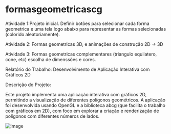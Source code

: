 # formasgeometricascg

Atividade 1:Projeto inicial. Definir botões para selecionar cada forma geometrica e uma tela logo abaixo para representar as formas selecionadas (colorido aleatoriamente).

Atividade 2: Formas geometricas 3D, e animações de construção 2D -> 3D

Atividade 3: Formas geometricas complementares (triangulo equilatero, cone, etc) escolha de dimenssões e cores.

Relatório do Trabalho: Desenvolvimento de Aplicação Interativa com Gráficos 2D

Descrição do Projeto:

Este projeto implementa uma aplicação interativa com gráficos 2D, permitindo a visualização de diferentes polígonos geométricos. A aplicação foi desenvolvida usando OpenGL e a biblioteca abcg (que facilita o trabalho com gráficos em 2D), com foco em explorar a criação e renderização de polígonos com diferentes números de lados.

![image](https://github.com/user-attachments/assets/f04985c6-cad4-4ae5-adf6-a946b46812e4)
